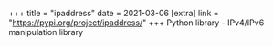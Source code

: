 +++
title = "ipaddress"
date = 2021-03-06
[extra]
link = "https://pypi.org/project/ipaddress/"
+++
Python library - IPv4/IPv6 manipulation library

